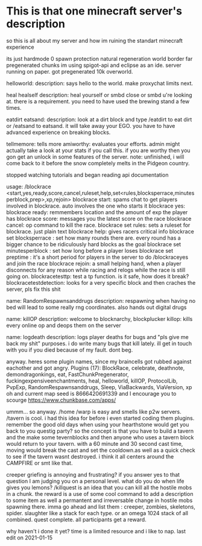 # This is that one minecraft server's description
 so this is all about my server and how im ruining the standart minecraft experience

its just hardmode 0 spawn protection natural regeneration world border far pregenerated chunks
im using spigot-api and eclipse as an ide. server running on paper. got pregenerated 10k overworld. 

helloworld:
description: says hello to the world. make proxychat limits next.

heal healself
description: heal yourself  or smbd close or smbd u're looking at. there is a requirement. you need to have used the brewing stand a few times.

eatdirt eatsand:
description: look at a dirt block and type /eatdirt to eat dirt or /eatsand to eatsand. it will take away your EGO. you have to have advanced experience on breaking blocks. 

tellmemore: tells more
amiworthy: evaluates your efforts. admin might actually take a look at your stats if you call this. if you are worthy then you gon get an unlock in some features of the server.
note: unfinished, i will come back to it before the snow completely melts in the Pidgeon country.

stopped watching tutorials and began reading api documentation

usage: /blockrace <start,yes,ready,score,cancel,ruleset,help,set<rules,blocksperrace,minutesperblock,prep>,xp,rejoin>
blockrace start: spams chat to get players involved in blockrace. auto involves the one who starts it
blockrace yes:
blockrace ready: remmembers location and the amount of exp the player has
blockrace score: messages you the latest score on the race
blockrace cancel: op command to kill the race.
blockrace set rules: sets a ruleset for blockrace. just plain text
blockrace help: gives racers critical info
blockrace set blocksperrace <amount of blocks to find>: set how many rounds there are. every round has a bigger chance to be ridiculously hard blocks as the goal
blockrace set minutesperblock <minutes to death>: set how long before a player loses
blockrace set preptime <seconds of preptime>:  it's a short period <seconds> for players in the server to do /blockraceyes and join the race
blockrace rejoin: a small helping hand, when a player disconnects for any reason while racing and relogs while the race is still going on. 
blockracetesttp: test a tp function. is it safe, how does it break?
blockracetestdetection: looks for a very specific block and then craches the server, pls fix this shit


name: RandomRespawnsanddrugs
description:  respawning when having no bed will lead to some really rng coordinates. also hands out digital drugs


name: killOP
description: welcome to blocknarchy, blockplucker
killop: kills every online op and deops them on the server
	
name: logdeath
description:  logs player deaths for bugs and "pls give me back my shit" purposes. i do write many bugs that kill lately. ill get in touch with you if you died because of my fault. dont beg.

anyway. heres some plugin names, since my braincells got rubbed against eachother and got angry.
Plugins (17): BlockRace, celebrate, deathnote, demondragonkings, eat, FastChunkPregenerator, fuckingexpensiveenchantments, heal, helloworld, killOP, ProtocolLib, PvpExp, RandomRespawnsanddrugs, Sleep, ViaBackwards, ViaVersion, xp 
oh and current map seed is 8666420691339 and I encourage you to scourge https://www.chunkbase.com/apps/

ummm... so anyway.
/home /warp is easy and smells like p2w servers. /tavern is cool. i had this idea for before i even started coding them plugins. remember the good old days when using your hearthstone would get you back to you questig party? 
so the concept is that you have to build a tavern and the make some tevernblocks and then anyone who uses a tavern block would return to your tavern. with a 60 minute and 30 second cast time, moving would break the cast and set the cooldown.as well as a quick check to see if the tavern wasnt destroyed. i think it all centers around the CAMPFIRE or smt like that. 

creeper griefing is annoying and frustrating? if you answer yes to that question I am judging you on a personal level. what do you do when life gives you lemons? 
/killquest is an idea that you can kill all the hostile mobs in a chunk. the reward is a use of some cool command to add a description to some item as well a permantent and irreversable change in hostile mobs spawning there. imma go ahead and list them : creeper, zombies, skeletons, spider. slaughter like a stack for each type. or an omega 1024 stack of all combined. quest complete. all participants get a reward.

why haven't i done it yet? time is a limited resource and i like to nap. 
last edit on 2021-01-15


